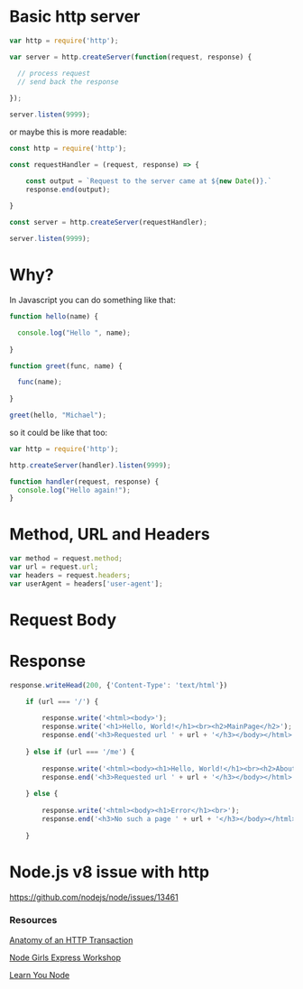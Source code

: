 # Basic http server
```javascript
var http = require('http');

var server = http.createServer(function(request, response) {

  // process request
  // send back the response
  
});

server.listen(9999);
```
or maybe this is more readable: 
```javascript
const http = require('http');

const requestHandler = (request, response) => {

    const output = `Request to the server came at ${new Date()}.` 
    response.end(output);
    
}

const server = http.createServer(requestHandler);

server.listen(9999);
```

# Why? 

In Javascript you can do something like that:
```javascript
function hello(name) {

  console.log("Hello ", name);
  
}

function greet(func, name) {

  func(name);
  
}

greet(hello, "Michael");
```

so it could be like that too:

```javascript
var http = require('http');

http.createServer(handler).listen(9999);

function handler(request, response) {
  console.log("Hello again!");
}
```

# Method, URL and Headers
```javascript
var method = request.method;
var url = request.url;
var headers = request.headers;
var userAgent = headers['user-agent'];
```

# Request Body

# Response

```javascript
response.writeHead(200, {'Content-Type': 'text/html'}) 

	if (url === '/') {
  
		response.write('<html><body>');
		response.write('<h1>Hello, World!</h1><br><h2>MainPage</h2>');
		response.end('<h3>Requested url ' + url + '</h3></body></html>');
    
	} else if (url === '/me') {
  
		response.write('<html><body><h1>Hello, World!</h1><br><h2>About me</h2>');
		response.end('<h3>Requested url ' + url + '</h3></body></html>');
    
	} else {
  
		response.write('<html><body><h1>Error</h1><br>');
		response.end('<h3>No such a page ' + url + '</h3></body></html>');
    
	}
```


# Node.js v8 issue with http

https://github.com/nodejs/node/issues/13461

### Resources
[Anatomy of an HTTP Transaction](https://nodejs.org/en/docs/guides/anatomy-of-an-http-transaction)

[Node Girls Express Workshop](https://github.com/node-girls/express-workshop/blob/master/step01.md)

[Learn You Node](https://www.github.com/workshopper/learnyounode)
